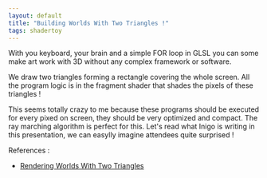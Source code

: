 ```yaml
---
layout: default
title: "Building Worlds With Two Triangles !"
tags: shadertoy
---
```

With you keyboard, your brain and a simple FOR loop in GLSL you can some make art work with 3D without any complex framework or software.

We draw two triangles forming a rectangle covering the whole screen.
All the program logic is in the fragment shader that shades the pixels of these triangles ! 

This seems totally crazy to me because these programs should be executed for every pixed on screen, they should be very optimized and compact. The ray marching algorithm is perfect for this. Let's read what Inigo is writing in this presentation, we can easylly imagine attendees quite surprised !

References :

- [Rendering Worlds With Two Triangles](https://www.iquilezles.org/www/material/nvscene2008/rwwtt.pdf)
